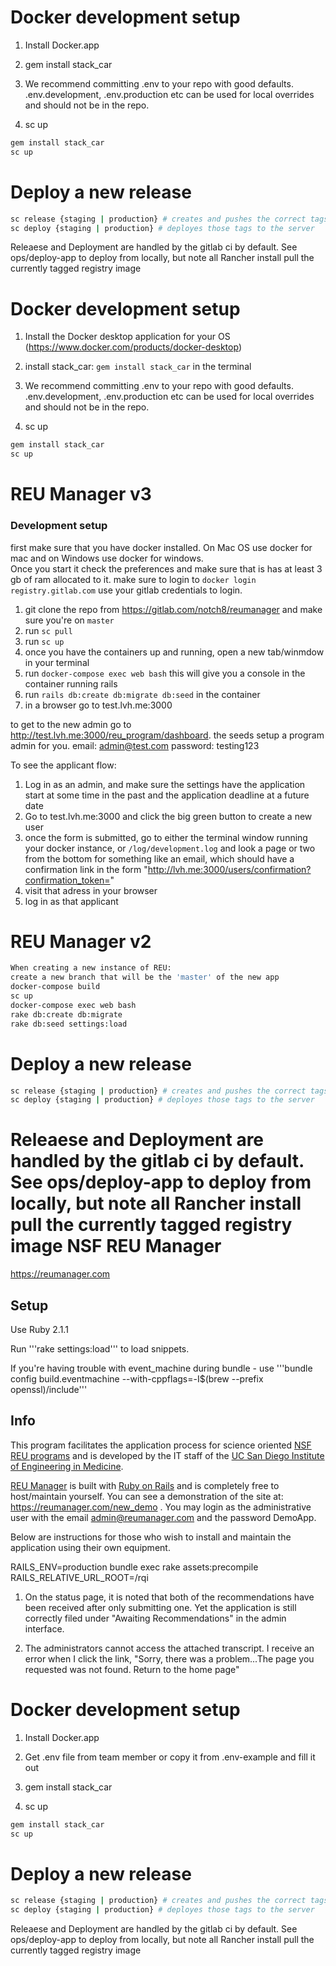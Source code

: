 # Docker development setup

1) Install Docker.app 

2) gem install stack_car

3) We recommend committing .env to your repo with good defaults. .env.development, .env.production etc can be used for local overrides and should not be in the repo.

4) sc up

``` bash
gem install stack_car
sc up

```

# Deploy a new release

``` bash
sc release {staging | production} # creates and pushes the correct tags
sc deploy {staging | production} # deployes those tags to the server
```

Releaese and Deployment are handled by the gitlab ci by default. See ops/deploy-app to deploy from locally, but note all Rancher install pull the currently tagged registry image
# Docker development setup

1) Install the Docker desktop application for your OS (https://www.docker.com/products/docker-desktop)

2) install stack_car: `gem install stack_car` in the terminal

3) We recommend committing .env to your repo with good defaults. .env.development, .env.production etc can be used for local overrides and should not be in the repo.

4) sc up

``` bash
gem install stack_car
sc up

```
# REU Manager v3

### Development setup
first make sure that you have docker installed. On Mac OS use docker for mac and on Windows use docker for windows.  
Once you start it check the preferences and make sure that is has at least 3 gb of ram allocated to it.
make sure to login to `docker login registry.gitlab.com` use your gitlab credentials to login.

1. git clone the repo from https://gitlab.com/notch8/reumanager and make sure you're on `master`
2. run `sc pull`
3. run `sc up`
4. once you have the containers up and running, open a new tab/winmdow in your terminal
5. run `docker-compose exec web bash` this will give you a console in the container running rails
6. run `rails db:create db:migrate db:seed` in the container
7. in a browser go to test.lvh.me:3000

to get to the new admin go to http://test.lvh.me:3000/reu_program/dashboard.
the seeds setup a program admin for you. email: admin@test.com password: testing123

To see the applicant flow:
1. Log in as an admin, and make sure the settings have the application start at some time in the past and the application deadline at a future date
2. Go to test.lvh.me:3000 and click the big green button to create a new user
3. once the form is submitted, go to either the terminal window running your docker instance, or `/log/development.log` and look a page or two from the bottom for something like an email, which should have a confirmation link in the form "http://lvh.me:3000/users/confirmation?confirmation_token=<token>"
4. visit that adress in your browser
5. log in as that applicant

# REU Manager v2

```bash
When creating a new instance of REU:
create a new branch that will be the 'master' of the new app
docker-compose build
sc up
docker-compose exec web bash
rake db:create db:migrate
rake db:seed settings:load
```

# Deploy a new release

``` bash
sc release {staging | production} # creates and pushes the correct tags
sc deploy {staging | production} # deployes those tags to the server
```

Releaese and Deployment are handled by the gitlab ci by default. See ops/deploy-app to deploy from locally, but note all Rancher install pull the currently tagged registry image
NSF REU Manager
==========
https://reumanager.com

## Setup
Use Ruby 2.1.1

Run '''rake settings:load''' to load snippets.

If you're having trouble with event_machine during bundle - use '''bundle config build.eventmachine --with-cppflags=-I$(brew --prefix openssl)/include'''

## Info
This program facilitates the application process for science oriented [NSF REU programs](http://www.nsf.gov/crssprgm/reu/) and is developed by the IT staff of the [UC San Diego Institute of Engineering in Medicine](https://iem.ucsd.edu/).

[REU Manager](https://reumanager.com) is built with [Ruby on Rails](http://rubyonrails.org/) and is completely free to host/maintain yourself.   You can see a demonstration of the site at: https://reumanager.com/new_demo .  You may login as the administrative user with the email admin@reumanager.com and the password DemoApp.

Below are instructions for those who wish to install and maintain the application using their own equipment.



RAILS_ENV=production bundle exec rake assets:precompile RAILS_RELATIVE_URL_ROOT=/rqi


1) On the status page, it is noted that both of the recommendations have been received after only submitting one. Yet the application is still correctly filed under "Awaiting Recommendations" in the admin interface.

2) The administrators cannot access the attached transcript. I receive an error when I click the link, "Sorry, there was a problem...The page you requested was not found. Return to the home page"


# Docker development setup

1) Install Docker.app

2) Get .env file from team member or copy it from .env-example and fill it out

3) gem install stack_car

4) sc up

``` bash
gem install stack_car
sc up

```

# Deploy a new release

``` bash
sc release {staging | production} # creates and pushes the correct tags
sc deploy {staging | production} # deployes those tags to the server
```

Releaese and Deployment are handled by the gitlab ci by default. See ops/deploy-app to deploy from locally, but note all Rancher install pull the currently tagged registry image

